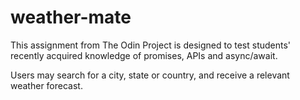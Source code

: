 # weather-mate

This assignment from The Odin Project is designed to test students' recently acquired knowledge of promises, APIs and async/await.  

Users may search for a city, state or country, and receive a relevant weather forecast.  